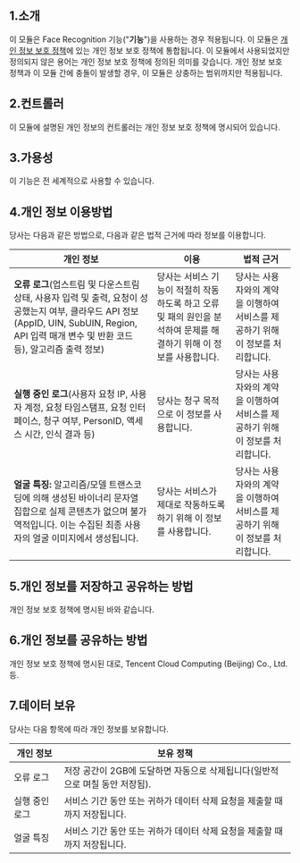 ## 1.소개

이 모듈은 Face Recognition 기능("**기능**")을 사용하는 경우 적용됩니다. 이 모듈은 [개인 정보 보호 정책](https://intl.cloud.tencent.com/document/product/301/17345)에 있는 개인 정보 보호 정책에 통합됩니다. 이 모듈에서 사용되었지만 정의되지 않은 용어는 개인 정보 보호 정책에 정의된 의미를 갖습니다. 개인 정보 보호 정책과 이 모듈 간에 충돌이 발생할 경우, 이 모듈은 상충하는 범위까지만 적용됩니다.

 

## 2.컨트롤러

이 모듈에 설명된 개인 정보의 컨트롤러는 개인 정보 보호 정책에 명시되어 있습니다.

 

## 3.가용성

이 기능은 전 세계적으로 사용할 수 있습니다.

 

## 4.개인 정보 이용방법

당사는 다음과 같은 방법으로, 다음과 같은 법적 근거에 따라 정보를 이용합니다.

 

| **개인 정보**                                                | **이용**                                                     | **법적 근거**                                                |
| ------------------------------------------------------------ | ------------------------------------------------------------ | ------------------------------------------------------------ |
| **오류** **로그**(업스트림 및 다운스트림 상태, 사용자 입력 및 출력, 요청이 성공했는지 여부, 클라우드 API 정보(AppID, UIN, SubUIN, Region, API 입력 매개 변수 및 반환 코드 등), 알고리즘 출력 정보) | 당사는 서비스 기능이 적절히 작동하도록 하고 오류 및 패의 원인을 분석하여 문제를 해결하기 위해 이 정보를 사용합니다. | 당사는 사용자와의 계약을 이행하여 서비스를 제공하기 위해 이 정보를 처리합니다. |
| **실행 중인 로그**(사용자 요청 IP, 사용자 계정, 요청 타임스탬프, 요청 인터페이스, 청구 여부, PersonID, 액세스 시간, 인식 결과 등) | 당사는 청구 목적으로 이 정보를 사용합니다.                   | 당사는 사용자와의 계약을 이행하여 서비스를 제공하기 위해 이 정보를 처리합니다. |
| **얼굴 특징:** 알고리즘/모델 트랜스코딩에 의해 생성된 바이너리 문자열 집합으로 실제 콘텐츠가 없으며 불가역적입니다. 이는 수집된 최종 사용자의 얼굴 이미지에서 생성됩니다. | 당사는 서비스가 제대로 작동하도록 하기 위해 이 정보를 사용합니다. | 당사는 사용자와의 계약을 이행하여 서비스를 제공하기 위해 이 정보를 처리합니다. |

 

## 5.개인 정보를 저장하고 공유하는 방법

개인 정보 보호 정책에 명시된 바와 같습니다.

 

 

 

## 6.개인 정보를 공유하는 방법

개인 정보 보호 정책에 명시된 대로, Tencent Cloud Computing (Beijing) Co., Ltd. 등.

 

 

 

## 7.데이터 보유

당사는 다음 항목에 따라 개인 정보를 보유합니다.

 

| **개인 정보**  | **보유 정책**                                                |
| -------------- | ------------------------------------------------------------ |
| 오류 로그      | 저장 공간이 2GB에 도달하면 자동으로 삭제됩니다(일반적으로 며칠 동안 저장됨). |
| 실행 중인 로그 | 서비스 기간 동안 또는 귀하가 데이터 삭제 요청을 제출할 때까지 저장됩니다. |
| 얼굴 특징      | 서비스 기간 동안 또는 귀하가 데이터 삭제 요청을 제출할 때까지 저장됩니다. |



